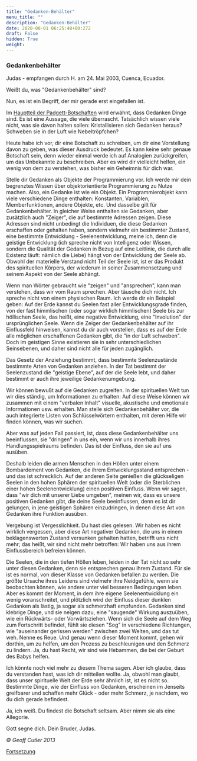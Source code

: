 ```yaml
---
title: "Gedanken-Behälter"
menu_title: ""
description: "Gedanken-Behälter"
date: 2020-08-01 06:25:48+00:272
draft: False
hidden: True
weight:
---
```

### Gedankenbehälter

Judas - empfangen durch H. am 24. Mai 2003, Cuenca, Ecuador.

Weißt du, was "Gedankenbehälter" sind?

Nun, es ist ein Begriff, der mir gerade erst eingefallen ist.

Im [Hauptteil der Padgett-Botschaften](/padgett-botschaften/padgett-botschaften-in-reihenfolge-des-datums/padgett-botschaften-1917/kein-mensch-kann-ein-vollkommener-menschen-sein-wenn-seine-geistigen-ueberzeugungen-nicht-mit-der-wahrheit-uebereinstimmen-jep-lukas-4-januar-1917/) wird erwähnt, dass Gedanken Dinge sind. Es ist eine Aussage, die viele überrascht. Tatsächlich wissen viele nicht, was sie davon halten sollen: Kristallisieren sich Gedanken heraus? Schweben sie in der Luft wie Nebeltröpfchen?

Heute habe ich vor, dir eine Botschaft zu schreiben, um dir eine Vorstellung davon zu geben, was dieser Ausdruck bedeutet. Es kann keine sehr genaue Botschaft sein, denn wieder einmal werde ich auf Analogien zurückgreifen, um das Unbekannte zu beschreiben. Aber es wird dir vielleicht helfen, ein wenig von dem zu verstehen, was bisher ein Geheimnis für dich war.

Stelle dir Gedanken als Objekte der Programmierung vor. Ich werde mir dein begrenztes Wissen über objektorientierte Programmierung zu Nutze machen. Also, ein Gedanke ist wie ein Objekt. Ein Programmierobjekt kann viele verschiedene Dinge enthalten: Konstanten, Variablen, Memberfunktionen, andere Objekte, etc. Und dasselbe gilt für Gedankenbehälter. In gleicher Weise enthalten sie Gedanken, aber zusätzlich auch "Zeiger", die auf bestimmte Adressen zeigen. Diese Adressen sind nicht unbedingt die Individuen, die diese Gedanken erschaffen oder gehalten haben, sondern vielmehr ein bestimmter Zustand, eine bestimmte Entwicklung - Seelenentwicklung, meine ich, denn die geistige Entwicklung (ich spreche nicht von Intelligenz oder Wissen, sondern die Qualität der Gedanken in Bezug auf eine Leitlinie, die durch alle Existenz läuft: nämlich die Liebe) hängt von der Entwicklung der Seele ab. Obwohl der materielle Verstand nicht Teil der Seele ist, ist er das Produkt des spirituellen Körpers, der wiederum in seiner Zusammensetzung und seinem Aspekt von der Seele abhängt.

Wenn man Wörter gebraucht wie "zeigen" und "ansprechen", kann man verstehen, dass wir vom Raum sprechen. Aber täusche dich nicht. Ich spreche nicht von einem physischen Raum. Ich werde dir ein Beispiel geben: Auf der Erde kannst du Seelen fast aller Entwicklungsgrade finden, von der fast himmlischen (oder sogar wirklich himmlischen) Seele bis zur höllischen Seele, das heißt, eine negative Entwicklung, eine "Involution" der ursprünglichen Seele. Wenn die Zeiger der Gedankenbehälter auf ihr Einflussfeld hinweisen, kannst du dir auch vorstellen, dass es auf der Erde alle möglichen erschaffenen Gedanken gibt, die "in der Luft schweben". Doch im geistigen Sinne existieren sie in sehr unterschiedlichen Seinsebenen, und daher sind nicht alle für jeden zugänglich.

Das Gesetz der Anziehung bestimmt, dass bestimmte Seelenzustände bestimmte Arten von Gedanken anziehen. In der Tat bestimmt der Seelenzustand die "geistige Ebene", auf der die Seele lebt, und daher bestimmt er auch ihre jeweilige Gedankenumgebung.

Wir können bewußt auf die Gedanken zugreifen. In der spirituellen Welt tun wir dies ständig, um Informationen zu erhalten: Auf diese Weise können wir zusammen mit einem "verbalen Inhalt" visuelle, akustische und emotionale Informationen usw. erhalten. Man stelle sich Gedankenbehälter vor, die auch integrierte Listen von Schlüsselwörtern enthalten, mit deren Hilfe wir finden können, was wir suchen.

Aber was auf jeden Fall passiert, ist, dass diese Gedankenbehälter uns beeinflussen, sie "dringen" in uns ein, wenn wir uns innerhalb ihres Handlungsspielraums befinden. Das ist der Einfluss, den sie auf uns ausüben.

Deshalb leiden die armen Menschen in den Höllen unter einem Bombardement von Gedanken, die ihrem Entwicklungsstand entsprechen - und das ist schrecklich. Auf der anderen Seite genießen die glückseligen Seelen in den hohen Sphären der spirituellen Welt (oder die Sterblichen einer hohen Seelenentwicklung) einen positiven Einfluss. Wenn wir sagen, dass "wir dich mit unserer Liebe umgeben", meinen wir, dass es unsere positiven Gedanken gibt, die deine Seele beeinflussen, denn es ist dir gelungen, in jene geistigen Sphären einzudringen, in denen diese Art von Gedanken ihre Funktion ausüben.

Vergebung ist Vergesslichkeit. Du hast dies gelesen. Wir haben es nicht wirklich vergessen, aber diese Art negativer Gedanken, die uns in einem beklagenswerten Zustand versunken gehalten hatten, betrifft uns nicht mehr; das heißt, wir sind nicht mehr betroffen: Wir haben uns aus ihrem Einflussbereich befreien können.

Die Seelen, die in den tiefen Höllen leben, leiden in der Tat nicht so sehr unter diesen Gedanken, denn sie entsprechen genau ihrem Zustand. Für sie ist es normal, von dieser Klasse von Gedanken befallen zu werden. Die größte Ursache ihres Leidens sind vielmehr ihre Neidgefühle, wenn sie beobachten können, wie andere unter viel besseren Bedingungen leben. Aber es kommt der Moment, in dem ihre eigene Seelenentwicklung ein wenig voranschreitet, und plötzlich wird der Einfluss dieser dunklen Gedanken als lästig, ja sogar als schmerzhaft empfunden. Gedanken sind klebrige Dinge, und sie neigen dazu, eine "saugende" Wirkung auszuüben, wie ein Rückwärts- oder Vorwärtsziehen. Wenn sich die Seele auf dem Weg zum Fortschritt befindet, fühlt sie diesen "Sog" in verschiedene Richtungen, wie "auseinander gerissen werden" zwischen zwei Welten, und das tut weh. Nenne es Reue. Und genau wenn dieser Moment kommt, gehen wir dorthin, um zu helfen, um den Prozess zu beschleunigen und den Schmerz zu lindern. Ja, du hast Recht, wir sind wie Hebammen, die bei der Geburt des Babys helfen.

Ich könnte noch viel mehr zu diesem Thema sagen. Aber ich glaube, dass du verstanden hast, was ich dir mitteilen wollte. Ja, obwohl man glaubt, dass unser spirituelle Welt der Erde sehr ähnlich ist, ist es nicht so. Bestimmte Dinge, wie der Einfluss von Gedanken, erscheinen im Jenseits greifbarer und schaffen mehr Glück - oder mehr Schmerz, je nachdem, wo du dich gerade befindest.

Ja, ich weiß. Du findest die Botschaft seltsam. Aber nimm sie als eine Allegorie.

Gott segne dich. Dein Bruder, Judas.

*© Geoff Cutler 2013*

[Fortsetzung](/aktuelle-botschaften/aktuelle-botschaften-in-reihenfolge-des-datums/aktuelle-botschaften-2003/gedanken-fortsetzung-hr-judas-30-juni-2003/)
